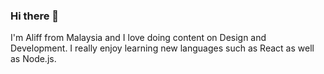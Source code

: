 ### Hi there 👋

I'm Aliff from Malaysia and I love doing content on Design and Development. I really enjoy learning new languages such as React as well as Node.js.
